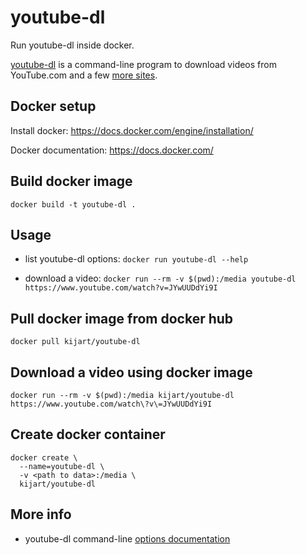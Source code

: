 # youtube-dl

Run youtube-dl inside docker.

[youtube-dl](http://rg3.github.io/youtube-dl/) is a command-line program to download videos from YouTube.com and a few [more sites](http://rg3.github.io/youtube-dl/supportedsites.html).

## Docker setup

Install docker: https://docs.docker.com/engine/installation/

Docker documentation: https://docs.docker.com/

## Build docker image

`docker build -t youtube-dl .`

## Usage

- list youtube-dl options: `docker run youtube-dl --help`

- download a video: `docker run --rm -v $(pwd):/media youtube-dl https://www.youtube.com/watch?v=JYwUUDdYi9I`

## Pull docker image from docker hub

`docker pull kijart/youtube-dl`

## Download a video using docker image

`docker run --rm -v $(pwd):/media kijart/youtube-dl https://www.youtube.com/watch\?v\=JYwUUDdYi9I`

## Create docker container

```
docker create \
  --name=youtube-dl \
  -v <path to data>:/media \
  kijart/youtube-dl
```

## More info

- youtube-dl command-line [options documentation](https://github.com/rg3/youtube-dl#options)
